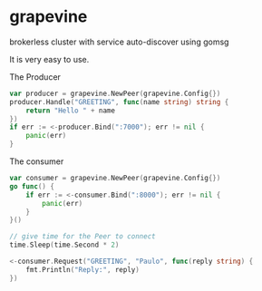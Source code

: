# grapevine
brokerless cluster with service auto-discover using gomsg


It is very easy to use.

The Producer
```go
var producer = grapevine.NewPeer(grapevine.Config{})
producer.Handle("GREETING", func(name string) string {
	return "Hello " + name
})
if err := <-producer.Bind(":7000"); err != nil {
	panic(err)
}
```


The consumer
```go
var consumer = grapevine.NewPeer(grapevine.Config{})
go func() {
	if err := <-consumer.Bind(":8000"); err != nil {
		panic(err)
	}
}()

// give time for the Peer to connect
time.Sleep(time.Second * 2)

<-consumer.Request("GREETING", "Paulo", func(reply string) {
	fmt.Println("Reply:", reply)
})
```
